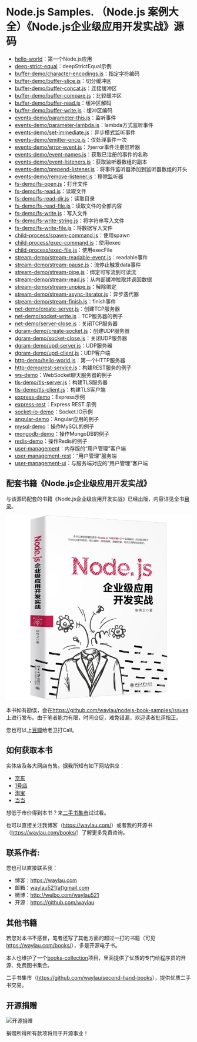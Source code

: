 # Node.js Samples. （Node.js 案例大全）《Node.js企业级应用开发实战》源码

* [hello-world](samples/hello-world)：第一个Node.js应用
* [deep-strict-equal](samples/deep-strict-equal/)：deepStrictEqual示例
* [buffer-demo/character-encodings.js](samples/buffer-demo/character-encodings.js)：指定字符编码
* [buffer-demo/buffer-slice.js](samples/buffer-demo/buffer-slice.js)：切分缓冲区
* [buffer-demo/buffer-concat.js](samples/buffer-demo/buffer-concat.js)：连接缓冲区
* [buffer-demo/buffer-compare.js](samples/buffer-demo/buffer-compare.js)：比较缓冲区
* [buffer-demo/buffer-read.js](samples/buffer-demo/buffer-read.js)：缓冲区解码
* [buffer-demo/buffer-write.js](samples/buffer-demo/buffer-write.js)：缓冲区编码
* [events-demo/parameter-this.js](samples/events-demo/parameter-this.js)：监听事件
* [events-demo/parameter-lambda.js](samples/events-demo/parameter-lambda.js)：lambda方式监听事件
* [events-demo/set-immediate.js](samples/events-demo/set-immediate.js)：异步模式监听事件
* [events-demo/emitter-once.js](samples/events-demo/emitter-once.js)：仅处理事件一次
* [events-demo/error-event.js](samples/events-demo/error-event.js)：为error事件注册监听器
* [events-demo/event-names.js](samples/events-demo/event-names.js)：获取已注册的事件的名称
* [events-demo/event-listeners.js](samples/events-demo/event-listeners.js)：获取监听器数组的副本
* [events-demo/prepend-listener.js](samples/events-demo/prepend-listener.js)：将事件监听器添加到监听器数组的开头
* [events-demo/remove-listener.js](samples/events-demo/remove-listener.js)：移除监听器
* [fs-demo/fs-open.js](samples/fs-demo/fs-open.js)：打开文件
* [fs-demo/fs-read.js](samples/fs-demo/fs-read.js)：读取文件
* [fs-demo/fs-read-dir.js](samples/fs-demo/fs-read-dir.js)：读取目录
* [fs-demo/fs-read-file.js](samples/fs-demo/fs-read-file.js)：读取文件的全部内容
* [fs-demo/fs-write.js](samples/fs-demo/fs-write.js)：写入文件
* [fs-demo/fs-write-string.js](samples/fs-demo/fs-write-string.js)：将字符串写入文件
* [fs-demo/fs-write-file.js](samples/fs-demo/fs-write-file.js)：将数据写入文件
* [child-process/spawn-command.js](samples/child-process/spawn-command.js)：使用spawn
* [child-process/exec-command.js](samples/child-process/exec-command.js)：使用exec
* [child-process/exec-file.js](samples/child-process/exec-file.js)：使用execFile
* [stream-demo/stream-readable-event.js](samples/stream-demo/stream-readable-event.js)：readable事件
* [stream-demo/stream-pause.js](samples/stream-demo/stream-pause.js)：流停止触发data事件
* [stream-demo/stream-pipe.js](samples/stream-demo/stream-pipe.js)：绑定可写流到可读流
* [stream-demo/stream-read.js](samples/stream-demo/stream-read.js)：从内部缓冲拉取并返回数据
* [stream-demo/stream-unpipe.js](samples/stream-demo/stream-unpipe.js)：解除绑定
* [stream-demo/stream-async-iterator.js](samples/stream-demo/stream-async-iterator.js)：异步迭代器
* [stream-demo/stream-finish.js](samples/stream-demo/stream-finish.js)：finish事件
* [net-demo/create-server.js](samples/net-demo/create-server.js)：创建TCP服务器
* [net-demo/socket-write.js](samples/net-demo/socket-write.js)：TCP服务器的例子
* [net-demo/server-close.js](samples/net-demo/server-close.js)：关闭TCP服务器
* [dgram-demo/create-socket.js](samples/dgram-demo/create-socket.js)：创建UDP服务器
* [dgram-demo/socket-close.js](samples/dgram-demo/socket-close.js)：关闭UDP服务器
* [dgram-demo/upd-server.js](samples/dgram-demo/upd-server.js)：UDP服务器
* [dgram-demo/upd-client.js](samples/dgram-demo/upd-client.js)：UDP客户端
* [http-demo/hello-world.js](samples/http-demo/hello-world.js)：第一个HTTP服务器
* [http-demo/rest-service.js](samples/http-demo/rest-service.js)：构建REST服务的例子
* [ws-demo](samples/ws-demo)：WebSocket聊天服务器的例子
* [tls-demo/tls-server.js](samples/tls-demo/tls-server.js)：构建TLS服务器
* [tls-demo/tls-client.js](samples/tls-demo/tls-client.js)：构建TLS客户端
* [express-demo](samples/express-demo)：Express示例
* [express-rest](samples/express-rest)：Express REST 示例
* [socket-io-demo](samples/socket-io-demo)：Socket.IO示例
* [angular-demo](samples/angular-demo)：Angular应用的例子
* [mysql-demo](samples/mysql-demo)：操作MySQL的例子
* [mongodb-demo](samples/mongodb-demo)：操作MongoDB的例子
* [redis-demo](samples/redis-demo)：操作Redis的例子
* [user-management](samples/user-management)：内存版的“用户管理”客户端
* [user-management-rest](samples/user-management-rest)：“用户管理”服务端
* [user-management-ui](samples/user-management-ui)：与服务端对应的“用户管理”客户端



## 配套书籍《Node.js企业级应用开发实战》

与该源码配套的书籍《Node.js企业级应用开发实战》已经出版，内容详见全书[目录](SUMMARY.md)。

![](images/nodejs.jpg)


本书如有勘误，会在<https://github.com/waylau/nodejs-book-samples/issues>上进行发布。由于笔者能力有限，时间仓促，难免错漏，欢迎读者批评指正。

您也可以上[豆瓣](https://book.douban.com/subject/35148345/)给老卫打Call。


## 如何获取本书

实体店及各大网店有售。据我所知有如下网站供应：

* [京东](https://search.jd.com/Search?keyword=%E6%9F%B3%E4%BC%9F%E5%8D%AB%20Node.js%E4%BC%81%E4%B8%9A%E7%BA%A7%E5%BA%94%E7%94%A8%E5%BC%80%E5%8F%91%E5%AE%9E%E6%88%98&enc=utf-8&wq=%E6%9F%B3%E4%BC%9F%E5%8D%AB%20Node.js%E4%BC%81%E4%B8%9A%E7%BA%A7%E5%BA%94%E7%94%A8%E5%BC%80%E5%8F%91%E5%AE%9E%E6%88%98&pvid=cef388426fa443baac6fb59a1a133421)
* [1号店](https://search.yhd.com/c0-0/k%25E6%259F%25B3%25E4%25BC%259F%25E5%258D%25AB%2520Node.js%25E4%25BC%2581%25E4%25B8%259A%25E7%25BA%25A7%25E5%25BA%2594%25E7%2594%25A8%25E5%25BC%2580%25E5%258F%2591%25E5%25AE%259E%25E6%2588%2598/)
* [淘宝](https://s.taobao.com/search?q=%E6%9F%B3%E4%BC%9F%E5%8D%AB+Node.js%E4%BC%81%E4%B8%9A%E7%BA%A7%E5%BA%94%E7%94%A8%E5%BC%80%E5%8F%91%E5%AE%9E%E6%88%98&imgfile=&js=1&stats_click=search_radio_all%3A1&initiative_id=staobaoz_20200729&ie=utf8)
* [当当](http://search.dangdang.com/?key=%C1%F8%CE%B0%CE%C0%20Node.js%C6%F3%D2%B5%BC%B6%D3%A6%D3%C3%BF%AA%B7%A2%CA%B5%D5%BD&act=input)


想低于市价得到本书？来[二手书集市](https://github.com/waylau/second-hand-books)试试看。


也可以直接关注我博客（<https://waylau.com/>）或者我的开源书（<https://waylau.com/books/>）了解更多免费咨询。





## 联系作者:

您也可以直接联系我：

* 博客：https://waylau.com
* 邮箱：[waylau521(at)gmail.com](mailto:waylau521@gmail.com)
* 微博：http://weibo.com/waylau521
* 开源：https://github.com/waylau


## 其他书籍

若您对本书不感冒，笔者还写了其他方面的超过一打的书籍（可见<https://waylau.com/books/>），多是开源电子书。

本人也维护了一个[books-collection](https://github.com/waylau/books-collection)项目，里面提供了优质的专门给程序员的开源、免费图书集合。

二手书集市（<https://github.com/waylau/second-hand-books>），提供优质二手书交易。

## 开源捐赠


![开源捐赠](https://waylau.com/images/showmethemoney-sm.jpg)

捐赠所得所有款项将用于开源事业！